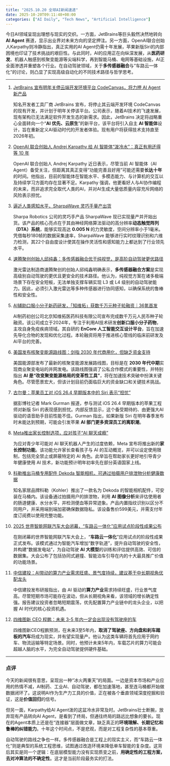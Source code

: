 ```yaml
---
title: "2025.10.20 全球AI新闻速递"
date: 2025-10-20T09:11:48+08:00
categories: ["AI Daily", "Tech News", "Artificial Intelligence"]
---
```


今日AI领域呈现出理想与现实的交织。一方面，JetBrains等巨头毅然决然地转向 **AI Agent** 赛道，显示出业界对未来方向的坚定押注。另一方面，OpenAI联合创始人Karpathy则冷静指出，真正实用的AI Agent仍需十年发展，苹果新版Siri的内部困境也印证了技术挑战的艰巨性。与此同时，AI的应用正在向纵深发展，从**医药研发**、机器人触感到核聚变能源等尖端科学，再到智能马桶、电网等基础设施，AI正全面渗透并重塑各个行业。在自动驾驶领域，关于**多传感器融合**与“车路云一体化”的讨论，则凸显了实现高级自动化的不同技术路径与哲学思考。

---

1.  [JetBrains 宣布明年关停云端开发环境平台 CodeCanvas，将力押 AI Agent 新产品](https://www.ithome.com/0/890/691.htm)

    知名开发者工具厂商 JetBrains 宣布，将停止其云端开发环境 CodeCanvas 的现有开发，并计划于明年关停该平台。公司表示，随着AI技术的飞速发展，现有架构已无法满足软件开发生态的新需求。因此，JetBrains 决定将战略重心全面转向一个“**AI 优先、云原生**”的新平台，该平台将引入自主 **AI 智能体**设计，旨在重新定义AI驱动时代的开发者体验。现有用户将获得技术支持直至2026年初。

2.  [OpenAI 联合创始人 Andrej Karpathy 给 AI 智能体“泼冷水”：真正有用还得等 10 年](https://www.ithome.com/0/890/668.htm)

    OpenAI 联合创始人 Andrej Karpathy 近日表示，尽管当前 AI 智能体（AI Agent）备受关注，但距离其真正变得“功能完善且好用”可能还需要**长达十年**的时间。他指出，目前的智能体在智能水平、多模态能力、与计算机的交互以及持续学习方面均存在显著不足。Karpathy 强调，他更看好人与AI协作编程的未来，而非追求完全取代人类的AI，并对AI生成大量低质量内容充斥网络的风险表示担忧。

3.  [逼近人类感知水平，SharpaWave 灵巧手量产出货](https://www.ithome.com/0/890/684.htm)

    Sharpa Robotics 公司的灵巧手产品 SharpaWave 现已实现量产并开始出货。该产品的核心亮点在于其由神经网络算法驱动的高分辨率**动态触觉阵列（DTA）系统**，能够实现高达 **0.005 N** 的力灵敏度，空间分辨率小于1毫米。凭借每秒180帧的数据采集速率，SharpaWave 能够进行实时纹理识别和六维力检测，其22个自由度设计使其在操作灵活性和感知能力上都达到了行业领先水平。

4.  [速腾聚创创始人邱纯鑫：多传感器融合优于纯视觉，是高阶自动驾驶更优路径](https://www.ithome.com/0/890/692.htm)

    激光雷达制造商速腾聚创的创始人邱纯鑫明确表示，**多传感器融合方案**是实现高级别自动驾驶的更优且更安全的技术路径。他认为，纯视觉方案在诸多极端场景下存在安全短板，无法单独支撑车辆实现 L3 或 L4 级别的自动驾驶能力。因此，必须引入激光雷达等多种传感器进行协同感知，以确保系统的鲁棒性和安全性。

5.  [AI辅助口服小分子新药研发，「知维拓」获数千万元种子轮融资｜36氪首发](https://www.ithome.com/0/890/644.htm)

    AI制药初创公司北京知维拓医药科技有限公司宣布完成数千万元人民币种子轮融资。该公司成立于2024年，专注于利用AI技术研发**创新口服小分子药物**，主攻自身免疫疾病领域。其自研的 **EnCore 人工智能交互设计平台**，旨在加速先导化合物的发现和优化过程。本轮融资将用于推进核心管线的临床前研发及AI平台的完善。

6.  [美国发布核聚变能源路线图：剑指 2030 年代商用化，但缺乏资金支持](https://www.ithome.com/0/890/678.htm)

    美国能源部发布了最新的核聚变能源发展路线图，目标是在 **2030 年代中期**实现商业聚变电站的并网发电。该路线图强调了公私合作模式的重要性，并特别指出 **AI 是“改变聚变能源格局的变革性工具”**，将在加速技术突破中扮演关键角色。尽管愿景宏大，但该计划目前仍面临巨大的资金缺口和关键技术挑战。

7.  [古尔曼：苹果员工对 iOS 26.4 早期版本中的 Siri 表示“担忧”](https://www.ithome.com/0/890/663.htm)

    据彭博社记者 Mark Gurman 报道，参与测试 iOS 26.4 早期版本的苹果工程师对新版 Siri 的表现感到担忧。内部反馈显示，这个备受期待的、由更强大AI驱动的语音助手目前性能不佳。Gurman 指出，如果新版 Siri 在明年春季发布时未能达到预期，可能会引发苹果 **AI 部门更多资深员工的离职潮**。

8.  [Meta推出家长控制选项，应对孩子“AI 聊天成瘾”](https://www.ithome.com/0/890/676.htm)

    为应对青少年可能对 AI 聊天机器人产生的过度依赖，Meta 宣布将推出新的**家长控制功能**。该功能允许家长查看孩子与 AI 的互动概览，并可以设定使用限制，包括完全禁止或屏蔽特定的 AI 角色。此举旨在帮助家长更好地引导青少年健康使用 AI 技术，新功能预计明年初率先在部分英语国家上线。

9.  [科勒推出马桶专用配件 Dekoda 智能相机，可通过拍摄用户排泄物分析健康数据](https://www.ithome.com/0/890/662.htm)

    知名家居品牌科勒（Kohler）推出了一款名为 Dekoda 的智能相机配件，可安装在马桶内。该设备通过拍摄用户的排泄物，利用 **AI 图像分析**来评估使用者的肠道健康、水分水平，并检测便血等异常迹象。产品内置指纹识别以区分不同用户，并采用端到端加密确保数据隐私。该设备售价599美元，并需支付年度订阅费以使用完整功能。

10. [2025 世界智能网联汽车大会闭幕，“车路云一体化”应用试点阶段性成果公布](https://www.ithome.com/0/890/658.htm)

    在刚闭幕的世界智能网联汽车大会上，“**车路云一体化**”应用试点的阶段性成果正式发布。该模式通过为智能汽车增加“数字轨道”，提升自动驾驶的安全性，并构建“数据发电站”，为自动驾驶 **AI 大模型**的训练和评估提供高效、可信的数据集。大会公布了包括协同式避撞、智能泊车引导在内的十大最具推广价值的功能场景。

11. [中信建投：AI带动的算力产业需求旺盛、景气度持续，建议基于中长期视角优配龙头](https://36kr.com/newsflashes/3516787746462599?f=rss)

    中信建投发布研报指出，由 AI 驱动的**算力产业**需求持续旺盛，行业景气度高。尽管短期市场可能存在波动，但从长期视角来看，该领域的增长确定性强。报告建议投资者忽略短期震荡，优先配置算力产业链中的龙头企业，以把握 AI 时代的核心投资机遇。

12. [四维图新 CEO 程鹏：未来 3-5 年内一定会出现没有驾驶座的车](https://www.ithome.com/0/890/652.htm)

    四维图新CEO程鹏预测，在未来3至5年内，**取消了驾驶座、方向盘和刹车踏板的汽车**将成为现实，并有望实现量产。他认为这类车辆将首先应用于网约车、物流运输等特定场景。同时，他预计未来5年内，车载芯片的算力可能会超越人脑的水平，为完全自动驾驶提供硬件基础。

---

### 点评

今天的新闻很有意思，呈现出一种“冰火两重天”的局面。一边是资本市场和产业应用的热情不减，AI制药、工业AI、自动驾驶，都在加速落地，甚至连马桶都开始做数据闭环了。这说明AI作为生产力工具的价值，正在被各个垂直领域深度挖掘和验证，这是**价值回归**的信号。

但另一面，Karpathy给AI Agent泼的这盆冷水非常及时。JetBrains壮士断腕，放弃现有产品转向AI Agent，是看到了终局，但通往终局的路远比想象的要长。现在的Agent本质上还是在“连接器”层面做文章，缺乏真正的**环境理解、长期记忆和鲁棒的纠错能力**。十年这个时间点，不是悲观，而是对工程复杂性的基本尊重。

自动驾驶的路线之争也一样。多传感器融合是工程上的现实主义，而“车路云一体化”则是典型的系统工程思维，试图通过改造环境来降低单车智能的复杂度。这背后其实是同一个逻辑：在底层模型能力没有实现质变之前，**用确定性的工程方案，去对冲算法的不确定性**。这才是当前阶段最务实的打法。